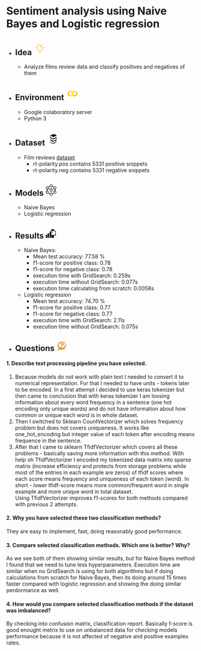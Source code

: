 # Sentiment analysis using Naive Bayes and Logistic regression
* ## Idea ![](https://github.com/Antanskas/Sentiment_analysis/blob/master/repository_images/idea.png)
  * Analyze films review data and classify positives and negatives of them
* ## Environment ![colab img](https://github.com/Antanskas/Sentiment_analysis/blob/master/repository_images/colab.png)
  * Google colaboratory server
  * Python 3
* ## Dataset ![](https://github.com/Antanskas/Sentiment_analysis/blob/master/repository_images/books.png)
  * Film reviews [dataset](http://www.cs.cornell.edu/people/pabo/movie-review-data/rt-polaritydata.tar.gz)
    * rt-polarity.pos contains 5331 positive snippets
    * rt-polarity.neg contains 5331 negative snippets
* ## Models ![](https://github.com/Antanskas/Sentiment_analysis/blob/master/repository_images/model.png)
  * Naive Bayes
  * Logistic regression
* ## Results ![](https://github.com/Antanskas/Sentiment_analysis/blob/master/repository_images/results.png)
  * Naive Bayes: 
    * Mean test accuracy: 77.58 %
    * f1-score for positive class: 0.78
    * f1-score for negative class: 0.78
    * execution time with GridSearch: 0.259s
    * execution time without GridSearch: 0.077s
    * execution time calculating from scratch: 0.0058s
  * Logistic regression
    * Mean test accuracy: 74.70 %
    * f1-score for positive class: 0.77
    * f1-score for negative class: 0.77
    * execution time with GridSearch: 2.11s
    * execution time without GridSearch: 0.075s
* ## Questions ![](https://github.com/Antanskas/Sentiment_analysis/blob/master/repository_images/questions.png)
 #### 1. Describe text processing pipeline you have selected.  
1) Because models do not work with plain text I needed to convert it to numerical representation. For that I needed to have units - tokens later to be encoded. In a first attempt i decided to use keras tokenizer but then came to conclusion that with keras tokenizer I am loosing information about every word frequency in a sentence (one hot encoding only unique words) and do not have information about how common or unique each word is in whole dataset.  
2) Then I switched to Sklearn CountVectorizer which solves frequency problem but does not covers uniqueness. It works like one_hot_encoding but integer value of each token after encoding means frequence in the sentence.  
3) After that I came to sklearn TfidfVectorizer which covers all these problems - basically saving more information with this method. With help oh TfidfVectorizer I encoded my tokenized data matrix into sparse matrix (increase efficiency and protects from storage problems while most of the entries in each example are zeros) of tfidf scores where each score means frequency and uniqueness of each token (word). In short - lower tfidf-score means more common/frequent word in single example and more unique word in total dataset.  
Using TfidfVectorizer improves f1-scores for both methods compared with previous 2 attempts.
 #### 2. Why you have selected these two classification methods?    
 They are easy to implement, fast, doing reasonably good performance.
 #### 3. Compare selected classification methods. Which one is better? Why?  
 As we see both of them showing similar results, but for Naive Bayes method I found that we need to tune less hyperparameters. Execution  time are similar when no GridSearch is using for both algorithms but if doing calculations from scratch for Naive Bayes, then its doing around 15 times faster compared with logistic regression and showing the doing similar perdormance as well.
 #### 4. How would you compare selected classification methods if the dataset was imbalanced?  
 By checking into confusion matrix, classification report. Basically f-score is good enought metrix to use on unbalanced data for  checking models performance because it is not affected of negative and positive examples rates.
 
